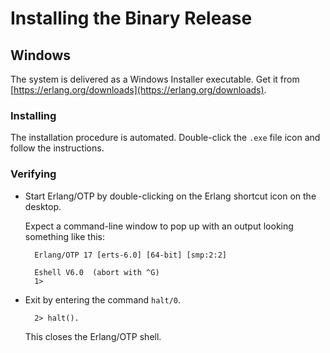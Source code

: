 <!--
%CopyrightBegin%

Copyright Ericsson AB 2023. All Rights Reserved.

Licensed under the Apache License, Version 2.0 (the "License");
you may not use this file except in compliance with the License.
You may obtain a copy of the License at

    http://www.apache.org/licenses/LICENSE-2.0

Unless required by applicable law or agreed to in writing, software
distributed under the License is distributed on an "AS IS" BASIS,
WITHOUT WARRANTIES OR CONDITIONS OF ANY KIND, either express or implied.
See the License for the specific language governing permissions and
limitations under the License.

%CopyrightEnd%
-->
# Installing the Binary Release

## Windows

The system is delivered as a Windows Installer executable. Get it from
[https://erlang.org/downloads](https://erlang.org/downloads).

### Installing

The installation procedure is automated. Double-click the `.exe` file icon and
follow the instructions.

### Verifying

- Start Erlang/OTP by double-clicking on the Erlang shortcut icon on the
  desktop.

  Expect a command-line window to pop up with an output looking something like
  this:

  ```text
    Erlang/OTP 17 [erts-6.0] [64-bit] [smp:2:2]

    Eshell V6.0  (abort with ^G)
    1>
  ```

- Exit by entering the command `halt/0`.

  ```text
    2> halt().
  ```

  This closes the Erlang/OTP shell.
